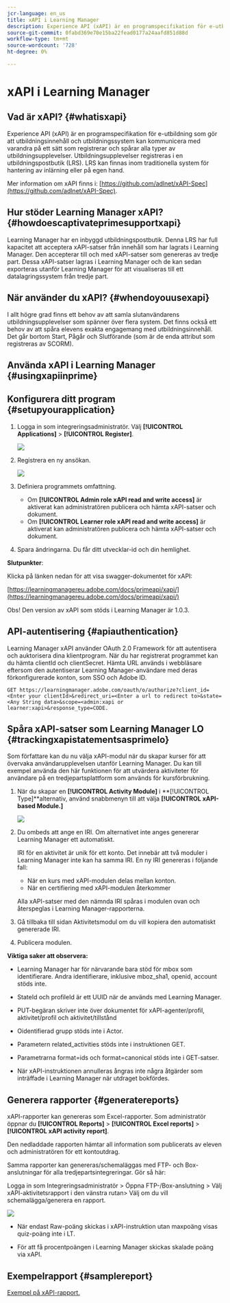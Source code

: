 ```yaml
---
jcr-language: en_us
title: xAPI i Learning Manager
description: Experience API (xAPI) är en programspecifikation för e-utbildning som gör att utbildningsinnehåll och utbildningssystem kan kommunicera med varandra på ett sätt som registrerar och spårar alla typer av utbildningsupplevelser.
source-git-commit: 0fabd369e70e15ba22fead0177a24aafd851d88d
workflow-type: tm+mt
source-wordcount: '728'
ht-degree: 0%

---
```




# xAPI i Learning Manager

## Vad är xAPI? {#whatisxapi}

Experience API (xAPI) är en programspecifikation för e-utbildning som gör att utbildningsinnehåll och utbildningssystem kan kommunicera med varandra på ett sätt som registrerar och spårar alla typer av utbildningsupplevelser. Utbildningsupplevelser registreras i en utbildningspostbutik (LRS). LRS kan finnas inom traditionella system för hantering av inlärning eller på egen hand.

Mer information om xAPI finns i:  [https://github.com/adlnet/xAPI-Spec](https://github.com/adlnet/xAPI-Spec).

## Hur stöder Learning Manager xAPI? {#howdoescaptivateprimesupportxapi}

Learning Manager har en inbyggd utbildningspostbutik. Denna LRS har full kapacitet att acceptera xAPI-satser från innehåll som har lagrats i Learning Manager. Den accepterar till och med xAPI-satser som genereras av tredje part. Dessa xAPI-satser lagras i Learning Manager och de kan sedan exporteras utanför Learning Manager för att visualiseras till ett datalagringssystem från tredje part.

## När använder du xAPI? {#whendoyouusexapi}

I allt högre grad finns ett behov av att samla slutanvändarens utbildningsupplevelser som spänner över flera system.  Det finns också ett behov av att spåra elevens exakta engagemang med utbildningsinnehåll. Det går bortom Start, Pågår och Slutförande (som är de enda attribut som registreras av SCORM).

## Använda xAPI i Learning Manager {#usingxapiinprime}

## Konfigurera ditt program {#setupyourapplication}

1. Logga in som integreringsadministratör. Välj **[!UICONTROL Applications]** > **[!UICONTROL Register]**.

   ![](assets/appregistration.png)

1. Registrera en ny ansökan.

   ![](assets/appregistration.png)

1. Definiera programmets omfattning.

   * Om **[!UICONTROL Admin role xAPI read and write access]** är aktiverat kan administratören publicera och hämta xAPI-satser och dokument.
   * Om **[!UICONTROL Learner role xAPI read and write access]** är aktiverat kan administratören publicera och hämta xAPI-satser och dokument.

1. Spara ändringarna. Du får ditt utvecklar-id och din hemlighet.

**Slutpunkter**:

Klicka på länken nedan för att visa swagger-dokumentet för xAPI:

[https://learningmanagereu.adobe.com/docs/primeapi/xapi/](https://learningmanagereu.adobe.com/docs/primeapi/xapi/)

Obs! Den version av xAPI som stöds i Learning Manager är 1.0.3.

## API-autentisering {#apiauthentication}

Learning Manager xAPI använder OAuth 2.0 Framework för att autentisera och auktorisera dina klientprogram. När du har registrerat programmet kan du hämta clientId och clientSecret. Hämta URL används i webbläsare eftersom den autentiserar Learning Manager-användare med deras förkonfigurerade konton, som SSO och Adobe ID.

```
GET https://learningmanager.adobe.com/oauth/o/authorize?client_id=<Enter your clientId>&redirect_uri=<Enter a url to redirect to>&state=<Any String data>&scope=<admin:xapi or learner:xapi>&response_type=CODE.
```

## Spåra xAPI-satser som Learning Manager LO {#trackingxapistatementsasprimelo}

Som författare kan du nu välja xAPI-modul när du skapar kurser för att övervaka användarupplevelsen utanför Learning Manager. Du kan till exempel använda den här funktionen för att utvärdera aktiviteter för användare på en tredjepartsplattform som används för kursförbrukning.

1. När du skapar en **[!UICONTROL Activity Module]** i **[!UICONTROL Type]**alternativ, använd snabbmenyn till att välja  **[!UICONTROL xAPI-based Module.]**

   ![](assets/xapimodulecreation.png)

1. Du ombeds att ange en IRI. Om alternativet inte anges genererar Learning Manager ett automatiskt.

   IRI för en aktivitet är unik för ett konto. Det innebär att två moduler i Learning Manager inte kan ha samma IRI. En ny IRI genereras i följande fall:

   * När en kurs med xAPI-modulen delas mellan konton.
   * När en certifiering med xAPI-modulen återkommer



   Alla xAPI-satser med den nämnda IRI spåras i modulen ovan och återspeglas i Learning Manager-rapporterna.

1. Gå tillbaka till sidan Aktivitetsmodul om du vill kopiera den automatiskt genererade IRI.
1. Publicera modulen.

**Viktiga saker att observera:**

* Learning Manager har för närvarande bara stöd för mbox som identifierare. Andra identifierare, inklusive mboz_sha1, openid, account stöds inte.

* StateId och profileId är ett UUID när de används med Learning Manager.
* PUT-begäran skriver inte över dokumentet för xAPI-agenter/profil, aktivitet/profil och aktivitet/tillstånd
* Oidentifierad grupp stöds inte i Actor.
* Parametern related_activities stöds inte i instruktionen GET.
* Parametrarna format=ids och format=canonical stöds inte i GET-satser.
* När xAPI-instruktionen annulleras ångras inte några åtgärder som inträffade i Learning Manager när utdraget bokfördes.

## Generera rapporter {#generatereports}

xAPI-rapporter kan genereras som Excel-rapporter. Som administratör öppnar du **[!UICONTROL Reports]** > **[!UICONTROL Excel reports]** > **[!UICONTROL xAPI activity report]**.

Den nedladdade rapporten hämtar all information som publicerats av eleven och administratören för ett kontoutdrag.

Samma rapporter kan genereras/schemaläggas med FTP- och Box-anslutningar för alla tredjepartsintegreringar. Gör så här:

Logga in som Integreringsadministratör > Öppna FTP-/Box-anslutning > Välj xAPI-aktivitetsrapport i den vänstra rutan> Välj om du vill schemalägga/generera en rapport.

![](assets/xapischedule.png)

* När endast Raw-poäng skickas i xAPI-instruktion utan maxpoäng visas quiz-poäng inte i LT.

* För att få procentpoängen i Learning Manager skickas skalade poäng via xAPI.

## Exempelrapport {#samplereport}

[Exempel på xAPI-rapport.](assets/xapireport8842560559890766717csv.zip)
